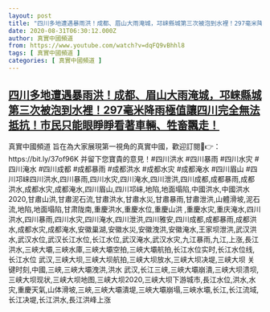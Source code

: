 ```yaml
---
layout: post
title: "四川多地遭遇暴雨洪！成都、眉山大雨淹城，邛崃縣城第三次被泡到水裡！297毫米降雨極值讓四川完全無法抵抗！市民只能眼睜睜看著車輛、牲畜飄走！"
date: 2020-08-31T06:30:12.000Z
author: 真實中國頻道
from: https://www.youtube.com/watch?v=dqFQ9vBhhl8
tags: [ 真實中國頻道 ]
categories: [ 真實中國頻道 ]
---
```

<!--1598855412000-->
[四川多地遭遇暴雨洪！成都、眉山大雨淹城，邛崃縣城第三次被泡到水裡！297毫米降雨極值讓四川完全無法抵抗！市民只能眼睜睜看著車輛、牲畜飄走！](https://www.youtube.com/watch?v=dqFQ9vBhhl8)
------

<div>
真實中國頻道 旨在為大家展現第一視角的真實中國，歡迎訂閱💖👉：https://bit.ly/37of96K  并留下您寶貴的意見！#四川洪水 #四川暴雨 #四川水灾 #四川淹水  #四川成都 #成都暴雨 #成都洪水 #成都水灾 #成都淹水  #四川眉山 #四川邛崃四川洪水,四川暴雨,四川水灾,四川淹水,四川泄洪,四川成都,成都暴雨,成都洪水,成都水灾,成都淹水,四川眉山,四川邛崃,地陷,地面塌陷,中國洪水,中國洪水2020,甘肅山洪,甘肅泥石流,甘肅洪水,甘肅水災,甘肅暴雨,甘肅泄洪,山體滑坡,泥石流,地陷,地面塌陷,甘肃陇南,重慶洪水,重慶水位,重慶山洪 ,重慶水灾,重庆淹水,四川洪水,四川暴雨,四川水灾,四川淹水,四川泄洪,四川雅安,四川成都,成都暴雨,成都洪水,成都水灾,成都淹水,安徽巢湖,安徽水災,安徽洩洪,安徽淹水,王家坝泄洪,武汉洪水,武汉水位,武汉长江水位,长江水位,武汉淹水,武汉水灾,九江暴雨,九江,上涨,長江洪水,三峽大壩,三峽水庫,三峽大壩空拍,三峽大壩航拍,长江水位实时,长江水位线,长江水位 武汉,三峡大坝,三峡大坝航拍,三峡大坝放水,三峡大坝决堤,三峡大坝 关键时刻,中國,三峡,三峽大壩洩洪,洪水 武汉,长江三峡,三峽大壩崩潰,三峡大坝溃坝,三峡大坝现状,三峡大坝地图,三峡大坝2020,三峡大坝下游城市,長江水位,洪水,水灾,重慶天氣,山体滑坡,三峽,三峽大壩潰堤,三峽大壩崩塌,三峽水壩,长江,长江流域,长江决堤,长江洪水,長江洪峰上涨
</div>
